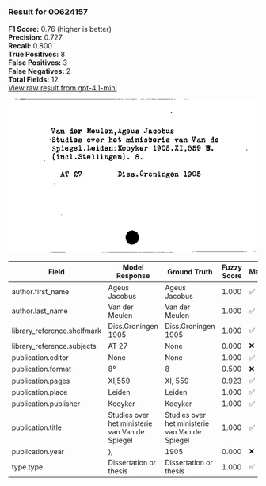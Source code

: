 ### Result for 00624157
**F1 Score:** 0.76 (higher is better)<br>**Precision:** 0.727<br>**Recall:** 0.800<br>**True Positives:** 8<br>**False Positives:** 3<br>**False Negatives:** 2<br>**Total Fields:** 12<br>[View raw result from gpt-4.1-mini](https://github.com/RISE-UNIBAS/humanities_data_benchmark/blob/main/results/2025-10-01/T0161/request_T0161_00624157.json)

<img src="https://github.com/RISE-UNIBAS/humanities_data_benchmark/blob/main/benchmarks/zettelkatalog/images/00624157.jpg?raw=true" alt="00624157" width="600px">

| Field | Model Response | Ground Truth | Fuzzy Score | Match |
|-------|----------------|--------------|-------------|-------|
| author.first_name | Ageus Jacobus | Ageus Jacobus | 1.000 | ✅ |
| author.last_name | Van der Meulen | Van der Meulen | 1.000 | ✅ |
| library_reference.shelfmark | Diss.Groningen 1905 | Diss.Groningen 1905 | 1.000 | ✅ |
| library_reference.subjects | AT 27 | None | 0.000 | ❌ |
| publication.editor | None | None | 1.000 | ✅ |
| publication.format | 8°  | 8 | 0.500 | ❌ |
| publication.pages | XI,559 | XI, 559 | 0.923 | ✅ |
| publication.place | Leiden | Leiden | 1.000 | ✅ |
| publication.publisher | Kooyker | Kooyker | 1.000 | ✅ |
| publication.title | Studies over het ministerie van Van de Spiegel | Studies over het ministerie van Van de Spiegel | 1.000 | ✅ |
| publication.year | }, | 1905 | 0.000 | ❌ |
| type.type | Dissertation or thesis | Dissertation or thesis | 1.000 | ✅ |

